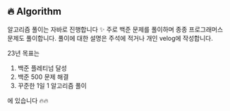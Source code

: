## 🔥 Algorithm

알고리즘 풀이는 자바로 진행합니다 ✨
주로 백준 문제를 풀이하며 종종 프로그래머스 문제도 풀이합니다.
풀이에 대한 설명은 주석에 적거나 개인 velog에 작성합니다.

23년 목표는

1. 백준 플레티넘 달성
2. 백준 500 문제 해결
3. 꾸준한 1일 1 알고리즘 풀이

에 있습니다 🔥🔥
